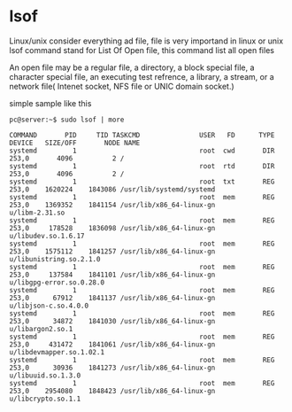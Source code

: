 # lsof

Linux/unix consider everything ad file, file is very importand in linux or unix
lsof command stand for List Of Open file, this command list all open files

An open file may be a regular file, a directory, a block special file, a character special file, an executing test refrence, a library, a stream, or a network file( Intenet socket, NFS file or UNIC domain socket.)

simple sample like this
```
pc@server:~$ sudo lsof | more

COMMAND       PID     TID TASKCMD               USER   FD      TYPE             DEVICE   SIZE/OFF       NODE NAME
systemd         1                               root  cwd       DIR              253,0       4096          2 /
systemd         1                               root  rtd       DIR              253,0       4096          2 /
systemd         1                               root  txt       REG              253,0    1620224    1843086 /usr/lib/systemd/systemd
systemd         1                               root  mem       REG              253,0    1369352    1841154 /usr/lib/x86_64-linux-gn
u/libm-2.31.so
systemd         1                               root  mem       REG              253,0     178528    1836098 /usr/lib/x86_64-linux-gn
u/libudev.so.1.6.17
systemd         1                               root  mem       REG              253,0    1575112    1841257 /usr/lib/x86_64-linux-gn
u/libunistring.so.2.1.0
systemd         1                               root  mem       REG              253,0     137584    1841101 /usr/lib/x86_64-linux-gn
u/libgpg-error.so.0.28.0
systemd         1                               root  mem       REG              253,0      67912    1841137 /usr/lib/x86_64-linux-gn
u/libjson-c.so.4.0.0
systemd         1                               root  mem       REG              253,0      34872    1841030 /usr/lib/x86_64-linux-gn
u/libargon2.so.1
systemd         1                               root  mem       REG              253,0     431472    1841061 /usr/lib/x86_64-linux-gn
u/libdevmapper.so.1.02.1
systemd         1                               root  mem       REG              253,0      30936    1841273 /usr/lib/x86_64-linux-gn
u/libuuid.so.1.3.0
systemd         1                               root  mem       REG              253,0    2954080    1848423 /usr/lib/x86_64-linux-gn
u/libcrypto.so.1.1

```